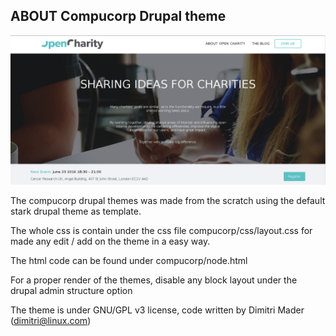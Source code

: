
ABOUT Compucorp Drupal theme
----------------------------

![Alt text](https://github.com/Anyon3/compucorp/blob/master/screenshot.png?raw=true "Drupal Theme")

The compucorp drupal themes was made from the scratch using the default stark drupal theme as template.

The whole css is contain under the css file compucorp/css/layout.css for made any edit / add on the theme in a easy way.

The html code can be found under compucorp/node.html

For a proper render of the themes, disable any block layout under the drupal admin structure option

The theme is under GNU/GPL v3 license, code written by Dimitri Mader (dimitri@linux.com)
